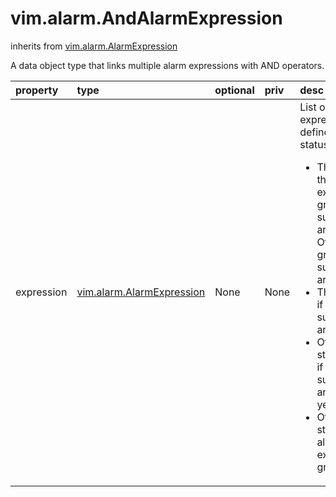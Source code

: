 vim.alarm.AndAlarmExpression
============================
inherits from [vim.alarm.AlarmExpression](docs/vim.alarm.AlarmExpression.md)


A data object type that links multiple alarm expressions with AND operators.

| property | type | optional | priv | desc |
|:---------|:-----|:---------|:-----|:-----|
| expression | [vim.alarm.AlarmExpression](vim.alarm.AlarmExpression.md "vim.alarm.AlarmExpression") | None | None | List of alarm expressions that define the overall status of the alarm.   <p>   <ul>   <li>The state of the alarm expression is gray if all subexpressions are gray.       Otherwise, gray subexpressions are ignored.   <li>The state is red if all subexpressions are red.   <li>Otherwise, the state is yellow if all subexpressions are red or yellow.   <li>Otherwise, the state of the alarm expression is green.   </ul> |


